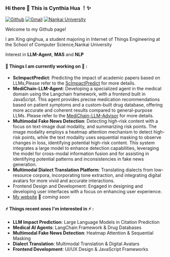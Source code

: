 ### Hi there 👋 This is Cynthia Hua ！✨ 

<!--
**1Reminding/1Reminding** is a ✨ _special_ ✨ repository because its `README.md` (this file) appears on your GitHub profile.

Here are some ideas to get you started:

- 🔭 I’m currently working on ...
- 🌱 I’m currently learning ...
- 👯 I’m looking to collaborate on ...
- 🤔 I’m looking for help with ...
- 💬 Ask me about ...
- 📫 How to reach me: ...
- 😄 Pronouns: ...
- ⚡ Fun fact: ...
-->
 
[![Github](https://img.shields.io/badge/-Github-000?style=flat&logo=Github&logoColor=white)](https://github.com/1Reminding)
[![Gmail](https://img.shields.io/badge/-Gmail-c14438?style=flat&logo=Gmail&logoColor=white)](mailto:w00wayKwong@gmail.com)
[![Nankai University](https://img.shields.io/badge/Nankai%20Uni.%20Mail-7E0C6E?style=flat&logoColor=white)](mailto:xingqinghua@mail.nankai.edu.cn)
 
Welcome to my Github page! 

I am Xing qinghua, a student majoring in Internet of Things Engineering at the School of Computer Science,Nankai University

Interest in **LLM-Agent**, **MAS** and **NLP** 

#### 🌱 Things I am currently working on 🌱 : 
- **ScImpactPredict**: Predicting the impact of academic papers based on LLMs,Please refer to the [ScImpactPredict](https://github.com/1Reminding/ScImpactPredict) for more details.
- **MediChain-LLM-Agent**: Developing a specialized agent in the medical domain using the Langchain framework, with a frontend built in JavaScript. This agent provides precise medication recommendations based on patient symptoms and a custom-built drug database, offering more accurate and coherent results compared to general-purpose LLMs. Please refer to the [MediChain-LLM-Advisor](https://github.com/1Reminding/MediChain-LLM-Advisor) for more details.
- **Multimodal Fake News Detection**: Detecting high-risk content with a focus on text-image dual modality, and summarizing risk points. The image modality employs a heatmap attention mechanism to detect high-risk points, while the text modality uses sequential masking to observe changes in loss, identifying potential high-risk content. This system integrates a large model to enhance detection capabilities, leveraging the model for cross-modal information fusion and for assisting in identifying potential patterns and inconsistencies in fake news generation.
- **Multimodal Dialect Translation Platform**: Translating dialects from low-resource corpora, incorporating tone extraction, and integrating digital avatars for more vivid and accurate interactions.
- Frontend Design and Development: Engaged in designing and developing user interfaces with a focus on enhancing user experience. 
- [My website](https://1Reminding.github.io) 🚀 *coming soon*

#### ⚡ Things recent ones I'm interested in ⚡ : 
- **LLM Impact Prediction**: Large Language Models in Citation Prediction
- **Medical AI Agents**: LangChain Framework & Drug Databases
- **Multimodal Fake News Detection**: Heatmap Attention & Sequential Masking
- **Dialect Translation**: Multimodal Translation & Digital Avatars
- **Frontend Development**: UI/UX Design & JavaScript Frameworks



















